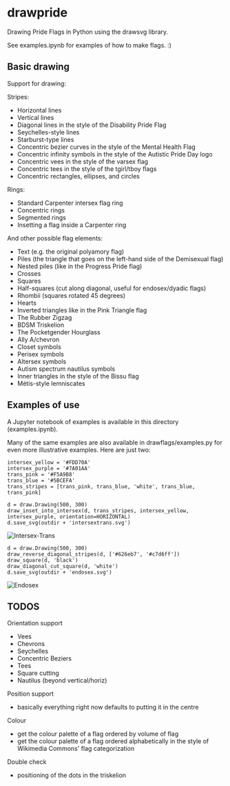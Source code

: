 # drawpride

Drawing Pride Flags in Python using the drawsvg library.

See examples.ipynb for examples of how to make flags. :)

## Basic drawing
Support for drawing:

Stripes:
* Horizontal lines
* Vertical lines
* Diagonal lines in the style of the Disability Pride Flag
* Seychelles-style lines
* Starburst-type lines
* Concentric bezier curves in the style of the Mental Health Flag
* Concentric infinity symbols in the style of the Autistic Pride Day logo
* Concentric vees in the style of the varsex flag
* Concentric tees in the style of the tgirl/tboy flags
* Concentric rectangles, ellipses, and circles

Rings:
* Standard Carpenter intersex flag ring
* Concentric rings
* Segmented rings
* Insetting a flag inside a Carpenter ring

And other possible flag elements:
* Text (e.g. the original polyamory flag)
* Piles (the triangle that goes on the left-hand side of the Demisexual flag)
* Nested piles (like in the Progress Pride flag)
* Crosses
* Squares
* Half-squares (cut along diagonal, useful for endosex/dyadic flags)
* Rhombii (squares rotated 45 degrees)
* Hearts
* Inverted triangles like in the Pink Triangle flag
* The Rubber Zigzag
* BDSM Triskelion
* The Pocketgender Hourglass
* Ally A/chevron
* Closet symbols
* Perisex symbols
* Altersex symbols
* Autism spectrum nautilus symbols
* Inner triangles in the style of the Bissu flag
* Métis-style lemniscates

## Examples of use
A Jupyter notebook of examples is available in this directory (examples.ipynb).

Many of the same examples are also available in drawflags/examples.py for even more illustrative examples. Here are just two:
```
intersex_yellow = '#FDD70A'
intersex_purple = '#7A01AA'
trans_pink = '#F5A9B8'
trans_blue = '#5BCEFA'
trans_stripes = [trans_pink, trans_blue, 'white', trans_blue, trans_pink]

d = draw.Drawing(500, 300)
draw_inset_into_intersex(d, trans_stripes, intersex_yellow, intersex_purple, orientation=HORIZONTAL)
d.save_svg(outdir + 'intersextrans.svg')
```
![Intersex-Trans](output/examples/intersextrans.png)

```
d = draw.Drawing(500, 300)
draw_reverse_diagonal_stripes(d, ['#626eb7', '#c7d6ff'])
draw_square(d, 'black')
draw_diagonal_cut_square(d, 'white')
d.save_svg(outdir + 'endosex.svg')
```
![Endosex](output/examples/endosex.png)


## TODOS
Orientation support
- Vees
- Chevrons
- Seychelles
- Concentric Beziers
- Tees
- Square cutting
- Nautilus (beyond vertical/horiz)

Position support
- basically everything right now defaults to putting it in the centre

Colour
- get the colour palette of a flag ordered by volume of flag
- get the colour palette of a flag ordered alphabetically in the style of Wikimedia Commons' flag categorization

Double check
- positioning of the dots in the triskelion